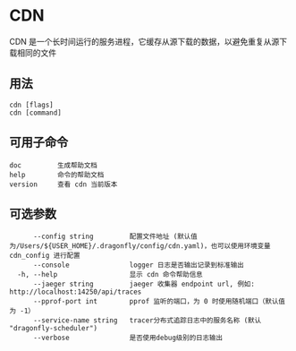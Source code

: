 # CDN

CDN 是一个长时间运行的服务进程，它缓存从源下载的数据，以避免重复从源下载相同的文件

## 用法

```text
cdn [flags]
cdn [command]
```

## 可用子命令

```text
doc         生成帮助文档
help        命令的帮助文档
version     查看 cdn 当前版本
```

## 可选参数

<!-- markdownlint-disable -->

```text
      --config string         配置文件地址 (默认值为/Users/${USER_HOME}/.dragonfly/config/cdn.yaml)，也可以使用环境变量 cdn_config 进行配置
      --console               logger 日志是否输出记录到标准输出
  -h, --help                  显示 cdn 命令帮助信息
      --jaeger string         jaeger 收集器 endpoint url, 例如: http://localhost:14250/api/traces
      --pprof-port int        pprof 监听的端口，为 0 时使用随机端口（默认值为 -1）
      --service-name string   tracer分布式追踪日志中的服务名称 (默认 "dragonfly-scheduler")
      --verbose               是否使用debug级别的日志输出
```

<!-- markdownlint-restore -->
